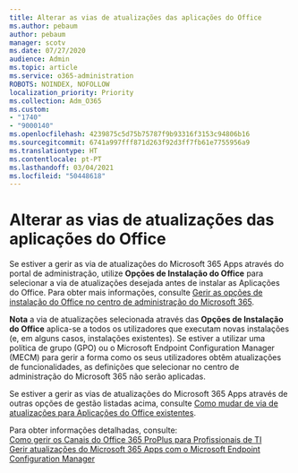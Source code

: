 ```yaml
---
title: Alterar as vias de atualizações das aplicações do Office
ms.author: pebaum
author: pebaum
manager: scotv
ms.date: 07/27/2020
audience: Admin
ms.topic: article
ms.service: o365-administration
ROBOTS: NOINDEX, NOFOLLOW
localization_priority: Priority
ms.collection: Adm_O365
ms.custom:
- "1740"
- "9000140"
ms.openlocfilehash: 4239875c5d75b75787f9b93316f3153c94806b16
ms.sourcegitcommit: 6741a997fff871d263f92d3ff7fb61e7755956a9
ms.translationtype: HT
ms.contentlocale: pt-PT
ms.lasthandoff: 03/04/2021
ms.locfileid: "50448618"
---
```

# <a name="change-update-channels-for-office-apps"></a>Alterar as vias de atualizações das aplicações do Office

Se estiver a gerir as via de atualizações do Microsoft 365 Apps através do portal de administração, utilize  **Opções de Instalação do Office**  para selecionar a via de atualizações desejada antes de instalar as Aplicações do Office. Para obter mais informações, consulte [Gerir as opções de instalação do Office no centro de administração do Microsoft 365](https://docs.microsoft.com/deployoffice/manage-software-download-settings-office-365).

**Nota** a via de atualizações selecionada através das **Opções de Instalação do Office**  aplica-se a todos os utilizadores que executam novas instalações (e, em alguns casos, instalações existentes). Se estiver a utilizar uma política de grupo (GPO) ou o Microsoft Endpoint Configuration Manager (MECM) para gerir a forma como os seus utilizadores obtêm atualizações de funcionalidades, as definições que selecionar no centro de administração do Microsoft 365 não serão aplicadas.

Se estiver a gerir as vias de atualizações do Microsoft 365 Apps através de outras opções de gestão listadas acima, consulte [Como mudar de via de atualizações para Aplicações do Office existentes](https://support.microsoft.com/help/3185078/how-to-switch-from-semi-annual-channel-to-monthly-channel).

Para obter informações detalhadas, consulte:  
[Como gerir os Canais do Office 365 ProPlus para Profissionais de TI ](https://techcommunity.microsoft.com/t5/office-365-blog/how-to-manage-office-365-proplus-channels-for-it-pros/ba-p/795813)  
[Gerir atualizações do Microsoft 365 Apps com o Microsoft Endpoint Configuration Manager](https://docs.microsoft.com/deployoffice/manage-microsoft-365-apps-updates-configuration-manager)